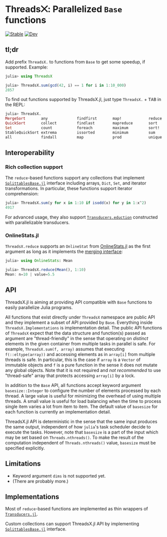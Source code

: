 # Threads⨉: Parallelized `Base` functions

[![Stable](https://img.shields.io/badge/docs-stable-blue.svg)](https://juliafolds2.github.io/ThreadsX.jl/stable)
[![Dev](https://img.shields.io/badge/docs-dev-blue.svg)](https://juliafolds2.github.io/ThreadsX.jl/dev)

## tl;dr

Add prefix `ThreadsX.` to functions from `Base` to get some speedup,
if supported.  Example:

```julia
julia> using ThreadsX

julia> ThreadsX.sum(gcd(42, i) == 1 for i in 1:10_000)
2857
```

To find out functions supported by ThreadsX.jl, just type
`ThreadsX.` + <kbd>TAB</kbd> in the REPL:

``````julia
julia> ThreadsX.
MergeSort       any             findfirst       map!            reduce
QuickSort       collect         findlast        mapreduce       sort
Set             count           foreach         maximum         sort!
StableQuickSort extrema         issorted        minimum         sum
all             findall         map             prod            unique
``````

## Interoperability

### Rich collection support

The `reduce`-based functions support any collections that implement
[`SplittablesBase.jl`](https://github.com/JuliaFolds2/SplittablesBase.jl)
interface including arrays, `Dict`, `Set`, and iterator
transformations.  In particular, these functions support iterator
comprehension:

```julia
julia> ThreadsX.sum(y for x in 1:10 if isodd(x) for y in 1:x^2)
4917
```

For advanced usage, they also support
[`Transducers.eduction`](https://juliafolds2.github.io/Transducers.jl/dev/reference/manual/#Transducers.eduction)
constructed with parallelizable transducers.

### OnlineStats.jl

`ThreadsX.reduce` supports an `OnlineStat` from
[OnlineStats.jl](https://github.com/joshday/OnlineStats.jl) as the
first argument as long as it implements the
[merging interface](https://github.com/joshday/OnlineStatsBase.jl#interface):

```julia
julia> using OnlineStats: Mean

julia> ThreadsX.reduce(Mean(), 1:10)
Mean: n=10 | value=5.5
```

## API

ThreadsX.jl is aiming at providing API compatible with `Base`
functions to easily parallelize Julia programs.

All functions that exist directly under `ThreadsX` namespace are
public API and they implement a subset of API provided by `Base`.
Everything inside `ThreadsX.Implementations` is implementation detail.
The public API functions of `ThreadsX` expect that the data structure
and function(s) passed as argument are "thread-friendly" in the sense
that operating on _distinct_ elements in the given container from
multiple tasks in parallel is safe. For example, `ThreadsX.sum(f,
array)` assumes that executing `f(::eltype(array))` and accessing
elements as in `array[i]` from multiple threads is safe.  In
particular, this is the case if `array` is a `Vector` of immutable
objects and `f` is a pure function in the sense it does not mutate any
global objects.  Note that it is not required and _not recommended_ to
use "thread-safe" array that protects accessing `array[i]` by a lock.

In addition to the `Base` API, all functions accept keyword argument
`basesize::Integer` to configure the number of elements processed by
each thread.  A large value is useful for minimizing the overhead of
using multiple threads.  A small value is useful for load balancing
when the time to process single item varies a lot from item to item.
The default value of `basesize` for each function is currently an
implementation detail.

ThreadsX.jl API is deterministic in the sense that the same input
produces the same output, independent of how `julia`'s task scheduler
decide to execute the tasks.  However, note that `basesize` is a part
of the input which may be set based on `Threads.nthreads()`.  To make
the result of the computation independent of `Threads.nthreads()`
value, `basesize` must be specified explicitly.

## Limitations

* Keyword argument `dims` is not supported yet.
* (There are probably more.)

## Implementations

Most of `reduce`-based functions are implemented as thin wrappers of
[`Transducers.jl`](https://github.com/JuliaFolds2/Transducers.jl).

Custom collections can support ThreadsX.jl API by implementing
[`SplittablesBase.jl`](https://github.com/JuliaFolds2/SplittablesBase.jl)
interface.

